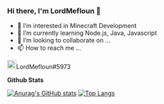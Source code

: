 ### Hi there, I'm LordMefloun 👋
- 👀 I’m interested in Minecraft Development
- 🌱 I’m currently learning Node.js, Java, Javascript
- 💞️ I’m looking to collaborate on ...
- 📫 How to reach me ...

<img alt="Discord" width="21px" src="https://raw.githubusercontent.com/anuraghazra/anuraghazra/master/assets/discord-round.svg" />LordMefloun#5973

<!---
LordMefloun/LordMefloun is a ✨ special ✨ repository because its `README.md` (this file) appears on your GitHub profile.
You can click the Preview link to take a look at your changes.
--->

**Github Stats**

[![Anurag's GitHub stats](https://github-readme-stats.vercel.app/api?username=LordMefloun&theme=radical)](https://github.com/anuraghazra/github-readme-stats)
[![Top Langs](https://github-readme-stats.vercel.app/api/top-langs/?username=LordMefloun&langs_count=8&theme=radical)](https://github.com/anuraghazra/github-readme-stats)


